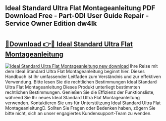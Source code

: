 ## Ideal Standard Ultra Flat Montageanleitung PDF Download Free - Part-0DI User Guide Repair - Service Owner Edition dw4Ik

# <h2><a href="http://df8hd6i.blite.top/?on=Ideal+Standard+Ultra+Flat+Montageanleitung">🔗Download 👉🔴 Ideal Standard Ultra Flat Montageanleitung</a></h2>

[![Ideal Standard Ultra Flat Montageanleitung new download](https://i.imgur.com/lujVjoI.png)](http://df8hd6i.blite.top/?on=Ideal+Standard+Ultra+Flat+Montageanleitung)
Ihre Reise mit dem Ideal Standard Ultra Flat Montageanleitung beginnt hier. Dieses Handbuch ist Ihr umfassender Leitfaden zum Verständnis und zur effektiven Verwendung. Bitte lesen Sie die rechtlichen Bestimmungen Ideal Standard Ultra Flat Montageanleitung Dieses Produkt unterliegt bestimmten rechtlichen Bestimmungen. Genießen Sie die Effizienz der Funktionsliste, während Sie Ihr neues Ideal Standard Ultra Flat Montageanleitung verwenden. Kontaktieren Sie uns für Unterstützung Ideal Standard Ultra Flat MontageanleitungD. Sollten Sie Fragen oder Bedenken haben, zögern Sie bitte nicht, sich an unser engagiertes Kundensupport-Team zu wenden.
